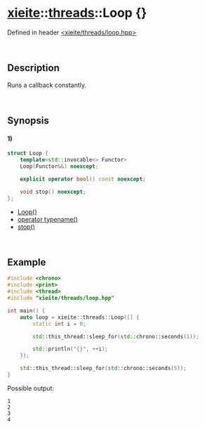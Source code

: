 # [xieite](../../xieite.md)\:\:[threads](../../threads.md)\:\:Loop \{\}
Defined in header [<xieite/threads/loop.hpp>](../../../include/xieite/threads/loop.hpp)

&nbsp;

## Description
Runs a callback constantly.

&nbsp;

## Synopsis
#### 1)
```cpp
struct Loop {
    template<std::invocable<> Functor>
    Loop(Functor&&) noexcept;

    explicit operator bool() const noexcept;

    void stop() noexcept;
};
```
- [Loop\(\)](./structures/loop/1/operators/constructor.md)
- [operator typename\(\)](./structures/loop/1/operators/cast.md)
- [stop\(\)](./structures/loop/1/stop.md)

&nbsp;

## Example
```cpp
#include <chrono>
#include <print>
#include <thread>
#include "xieite/threads/loop.hpp"

int main() {
    auto loop = xieite::threads::Loop([] {
        static int i = 0;

        std::this_thread::sleep_for(std::chrono::seconds(1));

        std::println("{}", ++i);
    });

    std::this_thread::sleep_for(std::chrono::seconds(5));
}
```
Possible output:
```
1
2
3
4
```
